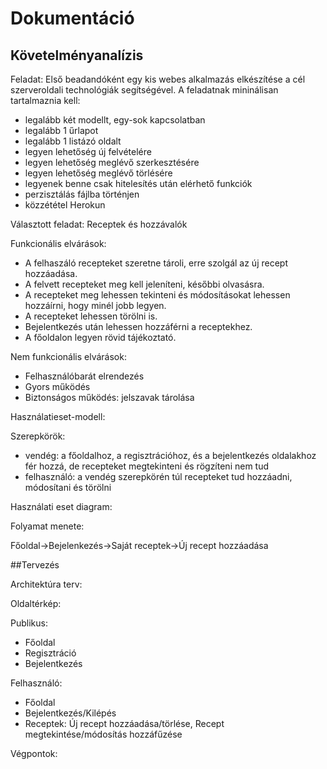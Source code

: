 # Dokumentáció

## Követelményanalízis

Feladat: 
Első beadandóként  egy kis  webes alkalmazás elkészítése a cél szerveroldali technológiák segítségével. 
A feladatnak mininálisan tartalmaznia kell:

- legalább két modellt, egy-sok kapcsolatban
- legalább 1 űrlapot
- legalább 1 listázó oldalt
- legyen lehetőség új felvételére
- legyen lehetőség meglévő szerkesztésére
- legyen lehetőség meglévő törlésére
- legyenek benne csak hitelesítés után elérhető funkciók
- perzisztálás fájlba történjen
- közzététel Herokun

Választott feladat: Receptek és hozzávalók

Funkcionális elvárások:
- A felhaszáló recepteket szeretne tároli, erre szolgál az új recept hozzáadása.
- A felvett recepteket meg kell jeleníteni, későbbi olvasásra.
- A recepteket meg lehessen tekinteni és módosításokat lehessen hozzáírni, hogy minél jobb legyen.
- A recepteket lehessen törölni is.
- Bejelentkezés után lehessen hozzáférni a receptekhez.
- A főoldalon legyen rövid tájékoztató.

Nem funkcionális elvárások:
- Felhasználóbarát elrendezés
- Gyors működés
- Biztonságos működés: jelszavak tárolása

Használatieset-modell:

Szerepkörök:
- vendég: a főoldalhoz, a regisztrációhoz, és a bejelentkezés oldalakhoz fér hozzá, de recepteket megtekinteni és rögzíteni nem tud
- felhasználó: a vendég szerepkörén túl recepteket tud hozzáadni, módosítani és törölni

Használati eset diagram:



Folyamat menete:

Főoldal->Bejelenkezés->Saját receptek->Új recept hozzáadása

##Tervezés

Architektúra terv:

Oldaltérkép:

Publikus:
- Főoldal
- Regisztráció
- Bejelentkezés

Felhasználó:
- Főoldal
- Bejelentkezés/Kilépés
- Receptek: Új recept hozzáadása/törlése, Recept megtekintése/módosítás hozzáfűzése

Végpontok:


